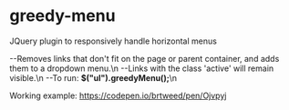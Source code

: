 # greedy-menu
JQuery plugin to responsively handle horizontal menus

--Removes links that don't fit on the page or parent container, and adds them to a dropdown menu.\n
--Links with the class 'active' will remain visible.\n
--To run: **$("ul").greedyMenu();**\n

Working example: https://codepen.io/brtweed/pen/Ojvpyj
